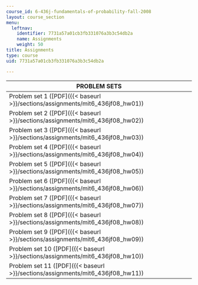 ```yaml
---
course_id: 6-436j-fundamentals-of-probability-fall-2008
layout: course_section
menu:
  leftnav:
    identifier: 7731a57a01cb3fb331076a3b3c54db2a
    name: Assignments
    weight: 50
title: Assignments
type: course
uid: 7731a57a01cb3fb331076a3b3c54db2a

---
```


| PROBLEM SETS |
| --- |
| Problem set 1 ([PDF]({{< baseurl >}}/sections/assignments/mit6_436jf08_hw01)) |
| Problem set 2 ([PDF]({{< baseurl >}}/sections/assignments/mit6_436jf08_hw02)) |
| Problem set 3 ([PDF]({{< baseurl >}}/sections/assignments/mit6_436jf08_hw03)) |
| Problem set 4 ([PDF]({{< baseurl >}}/sections/assignments/mit6_436jf08_hw04)) |
| Problem set 5 ([PDF]({{< baseurl >}}/sections/assignments/mit6_436jf08_hw05)) |
| Problem set 6 ([PDF]({{< baseurl >}}/sections/assignments/mit6_436jf08_hw06)) |
| Problem set 7 ([PDF]({{< baseurl >}}/sections/assignments/mit6_436jf08_hw07)) |
| Problem set 8 ([PDF]({{< baseurl >}}/sections/assignments/mit6_436jf08_hw08)) |
| Problem set 9 ([PDF]({{< baseurl >}}/sections/assignments/mit6_436jf08_hw09)) |
| Problem set 10 ([PDF]({{< baseurl >}}/sections/assignments/mit6_436jf08_hw10)) |
| Problem set 11 ([PDF]({{< baseurl >}}/sections/assignments/mit6_436jf08_hw11))
